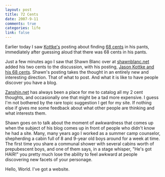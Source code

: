 ```yaml
--- 
layout: post
title: 72 Cents
date: 2007-9-11
comments: true
categories: life
link: false
---
```

Earlier today I saw <a href="http://kottke.org" title="Kottke.org">Kottke's</a> posting about finding <a href="http://www.kottke.org/07/09/where-did-that-number-come-from" title="Where did that number come from">68 cents</a> in his pants, immediately after guessing aloud that there was 68 cents in his pants.

Just a few minutes ago I saw that Shawn Blanc over at <a href="http://shawnblanc.net/" title="Shawn Blanc">shawnblanc.net</a> added his two cents to the discussion, with his posting, <a href="http://shawnblanc.net/2007/155/" title="Jason Kottke and his 68 cents">Jason Kottke and his 68 cents</a>.  Shawn's posting takes the thought in an entirely new and interesting direction.  That of what to post.  And what it is like to have people discover you have a blog.

<a href="http://zanshin.net" title="A place for all my 2 cent thoughts">Zanshin.net</a> has always been a place for me to catalog all my 2 cent thoughts, and occasionally one that might be a tad more expensive.  I guess I'm not bothered by the rare topic suggestion I get for my site.  If nothing else if gives me some feedback about what other people are thinking and what interests them.

Shawn goes on to talk about the moment of awkwardness that comes up when the subject of his blog comes up in front of people who didn't know he had a site.  Many, many years ago I worked as a summer camp counselor, shepherding a cabin full of 8 and 9-year old boys around for a week at time.  The first time you share a communal shower with several cabins worth of prepubescent boys, and one of them says, in a stage whisper, "He's got HAIR!" you pretty much lose the ability to feel awkward at people discovering new facets of your personage.

Hello, World.  I've got a website.
